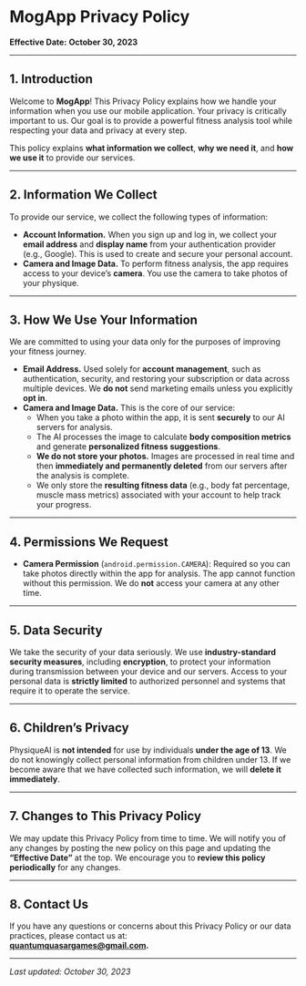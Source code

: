 # MogApp Privacy Policy

**Effective Date:** **October 30, 2023**

---

## 1. Introduction
Welcome to **MogApp**! This Privacy Policy explains how we handle your information when you use our mobile application. Your privacy is critically important to us. Our goal is to provide a powerful fitness analysis tool while respecting your data and privacy at every step.

This policy explains **what information we collect**, **why we need it**, and **how we use it** to provide our services.

---

## 2. Information We Collect
To provide our service, we collect the following types of information:

- **Account Information.** When you sign up and log in, we collect your **email address** and **display name** from your authentication provider (e.g., Google). This is used to create and secure your personal account.
- **Camera and Image Data.** To perform fitness analysis, the app requires access to your device’s **camera**. You use the camera to take photos of your physique.

---

## 3. How We Use Your Information
We are committed to using your data only for the purposes of improving your fitness journey.

- **Email Address.** Used solely for **account management**, such as authentication, security, and restoring your subscription or data across multiple devices. We **do not** send marketing emails unless you explicitly **opt in**.
- **Camera and Image Data.** This is the core of our service:
  - When you take a photo within the app, it is sent **securely** to our AI servers for analysis.
  - The AI processes the image to calculate **body composition metrics** and generate **personalized fitness suggestions**.
  - **We do not store your photos.** Images are processed in real time and then **immediately and permanently deleted** from our servers after the analysis is complete.
  - We only store the **resulting fitness data** (e.g., body fat percentage, muscle mass metrics) associated with your account to help track your progress.

---

## 4. Permissions We Request
- **Camera Permission** (`android.permission.CAMERA`): Required so you can take photos directly within the app for analysis. The app cannot function without this permission. We do **not** access your camera at any other time.

---

## 5. Data Security
We take the security of your data seriously. We use **industry-standard security measures**, including **encryption**, to protect your information during transmission between your device and our servers. Access to your personal data is **strictly limited** to authorized personnel and systems that require it to operate the service.

---

## 6. Children’s Privacy
PhysiqueAI is **not intended** for use by individuals **under the age of 13**. We do not knowingly collect personal information from children under 13. If we become aware that we have collected such information, we will **delete it immediately**.

---

## 7. Changes to This Privacy Policy
We may update this Privacy Policy from time to time. We will notify you of any changes by posting the new policy on this page and updating the **“Effective Date”** at the top. We encourage you to **review this policy periodically** for any changes.

---

## 8. Contact Us
If you have any questions or concerns about this Privacy Policy or our data practices, please contact us at:  
**quantumquasargames@gmail.com.**

---

*Last updated: October 30, 2023*

